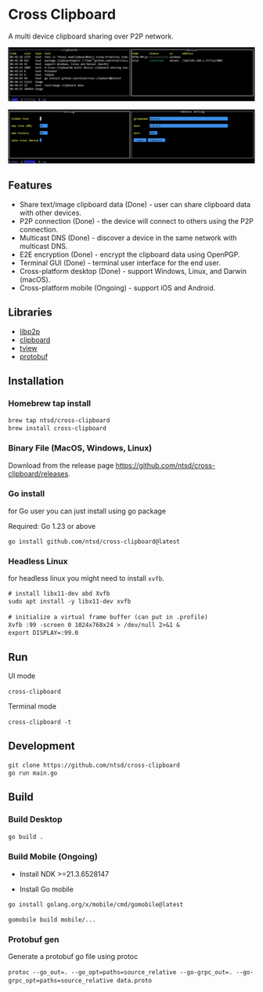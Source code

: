 # Cross Clipboard

A multi device clipboard sharing over P2P network.

![Cross Clipboard Preview](/docs/preview-home.jpg)

![Cross Clipboard Preview](/docs/preview-setting.jpg)

## Features

- Share text/image clipboard data (Done) - user can share clipboard data with other devices.
- P2P connection (Done) - the device will connect to others using the P2P connection.
- Multicast DNS (Done) - discover a device in the same network with multicast DNS.
- E2E encryption (Done) - encrypt the clipboard data using OpenPGP.
- Terminal GUI (Done) - terminal user interface for the end user.
- Cross-platform desktop (Done) - support Windows, Linux, and Darwin (macOS).
- Cross-platform mobile (Ongoing) - support iOS and Android.

## Libraries

- [libp2p](https://github.com/libp2p/go-libp2p)
- [clipboard](https://github.com/golang-design/clipboard)
- [tview](https://github.com/rivo/tview)
- [protobuf](https://developers.google.com/protocol-buffers)

## Installation

### Homebrew tap install

```shell
brew tap ntsd/cross-clipboard
brew install cross-clipboard
```

### Binary File (MacOS, Windows, Linux)

Download from the release page <https://github.com/ntsd/cross-clipboard/releases>.

### Go install

for Go user you can just install using go package

Required: Go 1.23 or above

```shell
go install github.com/ntsd/cross-clipboard@latest
```

### Headless Linux

for headless linux you might need to install `xvfb`.

```shell
# install libx11-dev abd Xvfb
sudo apt install -y libx11-dev xvfb

# initialize a virtual frame buffer (can put in .profile)
Xvfb :99 -screen 0 1024x768x24 > /dev/null 2>&1 &
export DISPLAY=:99.0
```

## Run

UI mode

`cross-clipboard`

Terminal mode

`cross-clipboard -t`

## Development

```shell
git clone https://github.com/ntsd/cross-clipboard
go run main.go
```

## Build

### Build Desktop

`go build .`

### Build Mobile (Ongoing)

- Install NDK >=21.3.6528147

- Install Go mobile

```shell
go install golang.org/x/mobile/cmd/gomobile@latest
```

`gomobile build mobile/...`

### Protobuf gen

Generate a protobuf go file using protoc

`protoc --go_out=. --go_opt=paths=source_relative --go-grpc_out=. --go-grpc_opt=paths=source_relative data.proto`
